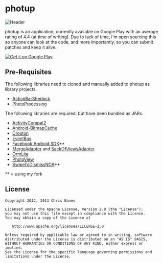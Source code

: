 # photup
![Header](https://github.com/chrisbanes/photup/raw/master/header_graphic.png)

photup is an application, currently available on Google Play with an average rating of 4.4 (at time of writing). Due to lack of time, I'm open sourcing this so anyone can look at the code, and more importantly, so you can submit patches and keep it alive.

[![Get it on Google Play](http://www.android.com/images/brand/get_it_on_play_logo_small.png)](http://play.google.com/store/apps/details?id=uk.co.senab.photup)

## Pre-Requisites

The following libraries need to cloned and manually added to photup as library projects.

 * [ActionBarSherlock](https://github.com/JakeWharton/ActionBarSherlock)
 * [PhotoProcessing](https://github.com/chrisbanes/PhotoProcessing)
 
 The following libraries are required, but have been bundled as JARs.
 
 * [ActivityCompat2](https://github.com/JakeWharton/ActivityCompat2)
 * [Android-BitmapCache](https://github.com/chrisbanes/Android-BitmapCache)
 * [Crouton](https://github.com/keyboardsurfer/Crouton)
 * [EventBus](https://github.com/greenrobot/EventBus)
 * [Facebook Android SDK](https://github.com/chrisbanes/facebook-android-sdk)**
 * [MergeAdapter](https://github.com/commonsguy/cwac-merge) and [SackOfViewsAdapter](https://github.com/commonsguy/cwac-sacklist)
 * [OrmLite](http://ormlite.com/)
 * [PhotoView](https://github.com/chrisbanes/PhotoView)
 * [SwipeToDismissNOA](https://github.com/chrisbanes/SwipeToDismissNOA)**
 
** = using my fork
 
## License

    Copyright 2012, 2013 Chris Banes

    Licensed under the Apache License, Version 2.0 (the "License");
    you may not use this file except in compliance with the License.
    You may obtain a copy of the License at

       http://www.apache.org/licenses/LICENSE-2.0

    Unless required by applicable law or agreed to in writing, software
    distributed under the License is distributed on an "AS IS" BASIS,
    WITHOUT WARRANTIES OR CONDITIONS OF ANY KIND, either express or implied.
    See the License for the specific language governing permissions and
    limitations under the License.